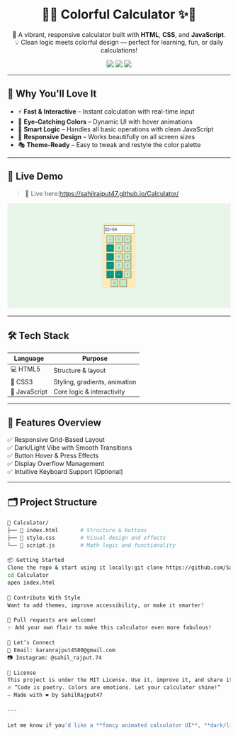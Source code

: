<h1 align="center">🎨✨ Colorful Calculator ✨🎨</h1>

<p align="center">
  🧮 A vibrant, responsive calculator built with <strong>HTML</strong>, <strong>CSS</strong>, and <strong>JavaScript</strong>.<br>
  💡 Clean logic meets colorful design — perfect for learning, fun, or daily calculations!
</p>

<p align="center">
  <img src="https://img.shields.io/badge/Responsive-Yes-4caf50?style=flat-square&logo=html5&logoColor=white">
  <img src="https://img.shields.io/badge/Built%20With-HTML%20%7C%20CSS%20%7C%20JS-blueviolet?style=flat-square">
  <img src="https://img.shields.io/badge/License-MIT-yellow.svg?style=flat-square">
</p>

---

## 🌈 Why You'll Love It

- ⚡ **Fast & Interactive** – Instant calculation with real-time input
- 🎨 **Eye-Catching Colors** – Dynamic UI with hover animations
- 🧠 **Smart Logic** – Handles all basic operations with clean JavaScript
- 📱 **Responsive Design** – Works beautifully on all screen sizes
- 🎭 **Theme-Ready** – Easy to tweak and restyle the color palette

---

## 🚀 Live Demo

> 🚀 Live here:https://sahilrajput47.github.io/Calculator/


![Preview](Calculator.png)

---

## 🛠 Tech Stack

| Language      | Purpose                     |
|---------------|-----------------------------|
| 💻 HTML5       | Structure & layout           |
| 🎨 CSS3        | Styling, gradients, animation|
| 🧠 JavaScript | Core logic & interactivity   |

---

## 🧾 Features Overview

✅ Responsive Grid-Based Layout  
✅ Dark/Light Vibe with Smooth Transitions  
✅ Button Hover & Press Effects  
✅ Display Overflow Management  
✅ Intuitive Keyboard Support (Optional)

---

## 🗂️ Project Structure

```bash
📁 Calculator/
├── 📄 index.html       # Structure & buttons
├── 🎨 style.css        # Visual design and effects
└── 🧠 script.js        # Math logic and functionality

📦 Getting Started
Clone the repo & start using it locally:git clone https://github.com/SahilRajput47/calculator.git
cd Calculator
open index.html

🤝 Contribute With Style
Want to add themes, improve accessibility, or make it smarter?

🎉 Pull requests are welcome!
✨ Add your own flair to make this calculator even more fabulous!

💬 Let’s Connect
📧 Email: karanrajput4580@gmail.com
📷 Instagram: @sahil_rajput.74

📄 License
This project is under the MIT License. Use it, improve it, and share it freely. 💖
🔥 “Code is poetry. Colors are emotions. Let your calculator shine!”
— Made with ❤️ by SahilRajput47

---

Let me know if you'd like a **fancy animated calculator UI**, **dark/light mode toggle**, or **keyboard input support** — I can help you add those features too!
